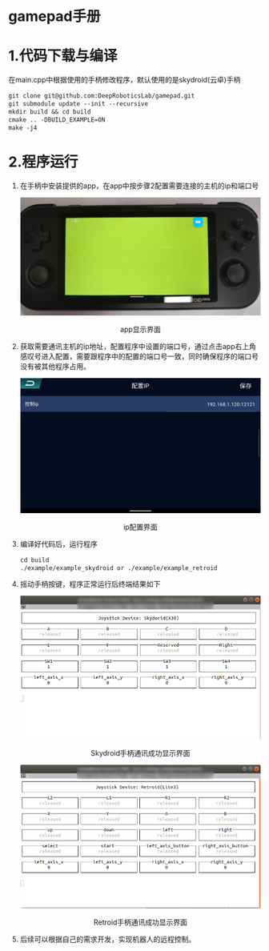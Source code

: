 # gamepad手册



# 1.代码下载与编译

在main.cpp中根据使用的手柄修改程序，默认使用的是skydroid(云卓)手柄

```
git clone git@github.com:DeepRoboticsLab/gamepad.git
git submodule update --init --recursive
mkdir build && cd build
cmake .. -DBUILD_EXAMPLE=ON
make -j4
```



# 2.程序运行

1. 在手柄中安装提供的app，在app中按步骤2配置需要连接的主机的ip和端口号

   <img src="./doc/app_retroid.png" alt="a" style="zoom:60%;" />

   <p style="text-align:center;">app显示界面</p>

2. 获取需要通讯主机的ip地址，配置程序中设置的端口号，通过点击app右上角感叹号进入配置，需要跟程序中的配置的端口号一致，同时确保程序的端口号没有被其他程序占用。

   <img src="./doc/ip_config.png" alt="s" style="zoom:67%;" />

   <p style="text-align:center;">ip配置界面</p>

   

3. 编译好代码后，运行程序

   ```
   cd build
   ./example/example_skydroid or ./example/example_retroid
   ```

   

4. 摇动手柄按键，程序正常运行后终端结果如下

   <img src="./doc/terminal_show_info.png" alt="a" style="zoom:75%;" />

   <p style="text-align:center;">Skydroid手柄通讯成功显示界面</p>

   

   <img src="./doc/terminal_show_info_retroid.png" alt="s" style="zoom:75%;" />

   <p style="text-align:center;">Retroid手柄通讯成功显示界面</p>

   

5. 后续可以根据自己的需求开发，实现机器人的远程控制。





